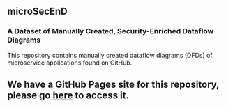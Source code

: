 ## microSecEnD
### A Dataset of Manually Created, Security-Enriched Dataflow Diagrams
This repository contains manually created dataflow diagrams (DFDs) of microservice applications found on GitHub.

We have a GitHub Pages site for this repository, please go [here](https://tuhh-softsec.github.io/microSecEnD-microservice-DFDs) to access it.
---
